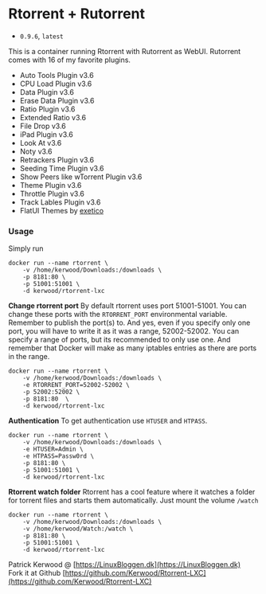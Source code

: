 # Rtorrent + Rutorrent
 - `0.9.6`, `latest`

This is a container running Rtorrent with Rutorrent as WebUI.
Rutorrent comes with 16 of my favorite plugins.
 - Auto Tools Plugin v3.6
 - CPU Load Plugin v3.6
 - Data Plugin v3.6
 - Erase Data Plugin v3.6
 - Ratio Plugin v3.6
 - Extended Ratio v3.6
 - File Drop v3.6
 - iPad Plugin v3.6
 - Look At v3.6
 - Noty v3.6
 - Retrackers Plugin v3.6
 - Seeding Time Plugin v3.6
 - Show Peers like wTorrent Plugin v3.6
 - Theme Plugin v3.6
 - Throttle Plugin v3.6
 - Track Lables Plugin v3.6
 - FlatUI Themes by [exetico](https://github.com/exetico/FlatUI)

### Usage
Simply run
```
docker run --name rtorrent \
    -v /home/kerwood/Downloads:/downloads \
    -p 8181:80 \
    -p 51001:51001 \
    -d kerwood/rtorrent-lxc
```
**Change rtorrent port**
By default rtorrent uses port 51001-51001. You can change these ports with the `RTORRENT_PORT` environmental variable. Remember to publish the port(s) to. And yes, even if you specify only one port, you will have to write it as it was a range, 52002-52002. You can specify a range of ports, but its recommended to only use one. And remember that Docker will make as many iptables entries as there are ports in the range.
```
docker run --name rtorrent \
    -v /home/kerwood/Downloads:/downloads \
    -e RTORRENT_PORT=52002-52002 \
    -p 52002:52002 \
    -p 8181:80  \
    -d kerwood/rtorrent-lxc
```
**Authentication**
To get authentication use `HTUSER` and `HTPASS`.
```
docker run --name rtorrent \
    -v /home/kerwood/Downloads:/downloads \
    -e HTUSER=Admin \
    -e HTPASS=Passw0rd \
    -p 8181:80 \
    -p 51001:51001 \
    -d kerwood/rtorrent-lxc
```
**Rtorrent watch folder**
Rtorrent has a cool feature where it watches a folder for torrent files and starts them automatically. Just mount the volume `/watch`
```
docker run --name rtorrent \
    -v /home/kerwood/Downloads:/downloads \
    -v /home/kerwood/Watch:/watch \
    -p 8181:80 \
    -p 51001:51001 \
    -d kerwood/rtorrent-lxc
```


Patrick Kerwood @ [https://LinuxBloggen.dk](https://LinuxBloggen.dk)  
Fork it at Github [https://github.com/Kerwood/Rtorrent-LXC](https://github.com/Kerwood/Rtorrent-LXC)
